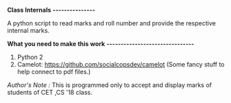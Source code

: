 **Class Internals**
**---------------**

A python script to read marks and roll number and provide the respective internal marks. 

**What you need to make this work**
**-------------------------------**
1. Python 2
2. Camelot: https://github.com/socialcopsdev/camelot (Some fancy stuff to help connect to pdf files.)

*Author's Note :* This is programmed only to accept and display marks of students of CET ,CS '18 class.
